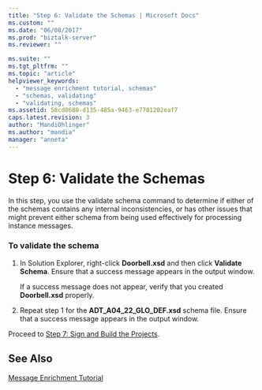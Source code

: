 ```yaml
---
title: "Step 6: Validate the Schemas | Microsoft Docs"
ms.custom: ""
ms.date: "06/08/2017"
ms.prod: "biztalk-server"
ms.reviewer: ""

ms.suite: ""
ms.tgt_pltfrm: ""
ms.topic: "article"
helpviewer_keywords: 
  - "message enrichment tutorial, schemas"
  - "schemas, validating"
  - "validating, schemas"
ms.assetid: 58cd8680-d135-485a-9463-e7701202eaf7
caps.latest.revision: 3
author: "MandiOhlinger"
ms.author: "mandia"
manager: "anneta"
---
```

# Step 6: Validate the Schemas
In this step, you use the validate schema command to determine if either of the schemas contains any internal inconsistencies, or has other issues that might prevent either schema from being used effectively for processing instance messages.  
  
### To validate the schema  
  
1.  In Solution Explorer, right-click **Doorbell.xsd** and then click **Validate Schema**. Ensure that a success message appears in the output window.  
  
     If a success message does not appear, verify that you created **Doorbell.xsd** properly.  
  
2.  Repeat step 1 for the **ADT_A04_22_GLO_DEF.xsd** schema file. Ensure that a success message appears in the output window.  
  
 Proceed to [Step 7: Sign and Build the Projects](../../adapters-and-accelerators/accelerator-hl7/step-7-sign-and-build-the-projects.md).  
  
## See Also  
 [Message Enrichment Tutorial](../../adapters-and-accelerators/accelerator-hl7/message-enrichment-tutorial.md)